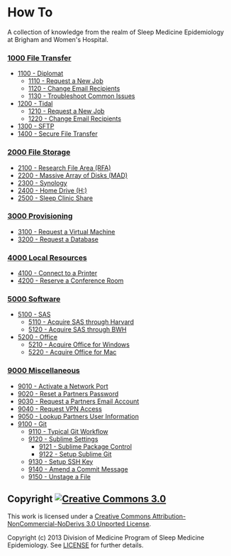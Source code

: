 How To
======

A collection of knowledge from the realm of Sleep Medicine Epidemiology at Brigham and Women's Hospital.


### [1000 File Transfer](https://github.com/sleepepi/howto/blob/master/1000-file-transfer/1000-file-transfer.md)

- [1100 - Diplomat](https://github.com/sleepepi/howto/blob/master/1000-file-transfer/1100-diplomat/1100-diplomat.md)
  - [1110 - Request a New Job](https://github.com/sleepepi/howto/blob/master/1000-file-transfer/1100-diplomat/1110-request-a-new-job.md)
  - [1120 - Change Email Recipients](https://github.com/sleepepi/howto/blob/master/1000-file-transfer/1100-diplomat/1120-change-email-recipients.md)
  - [1130 - Troubleshoot Common Issues](https://github.com/sleepepi/howto/blob/master/1000-file-transfer/1100-diplomat/1130-troubleshoot-common-issues.md)
- [1200 - Tidal](https://github.com/sleepepi/howto/blob/master/1000-file-transfer/1200-tidal/1200-tidal.md)
  - [1210 - Request a New Job](https://github.com/sleepepi/howto/blob/master/1000-file-transfer/1200-tidal/1210-request-a-new-job.md)
  - [1220 - Change Email Recipients](https://github.com/sleepepi/howto/blob/master/1000-file-transfer/1200-tidal/1220-change-email-recipients.md)
- [1300 - SFTP](https://github.com/sleepepi/howto/blob/master/1000-file-transfer/1300-sftp.md)
- [1400 - Secure File Transfer](https://github.com/sleepepi/howto/blob/master/1000-file-transfer/1400-secure-file-transfer.md)


### [2000 File Storage](https://github.com/sleepepi/howto/blob/master/2000-file-storage/2000-file-storage.md)

- [2100 - Research File Area (RFA)](https://github.com/sleepepi/howto/blob/master/2000-file-storage/2100-research-file-area-rfa.md)
- [2200 - Massive Array of Disks (MAD)](https://github.com/sleepepi/howto/blob/master/2000-file-storage/2200-massive-array-of-disks-mad.md)
- [2300 - Synology](https://github.com/sleepepi/howto/blob/master/2000-file-storage/2300-synology.md)
- [2400 - Home Drive (H:)](https://github.com/sleepepi/howto/blob/master/2000-file-storage/2400-home-drive-h.md)
- [2500 - Sleep Clinic Share](https://github.com/sleepepi/howto/blob/master/2000-file-storage/2500-sleep-clinic-share.md)


### [3000 Provisioning](https://github.com/sleepepi/howto/blob/master/3000-provisioning/3000-provisioning.md)

- [3100 - Request a Virtual Machine](https://github.com/sleepepi/howto/blob/master/3000-provisioning/3100-request-a-virtual-machine.md)
- [3200 - Request a Database](https://github.com/sleepepi/howto/blob/master/3000-provisioning/3200-request-a-database.md)


### [4000 Local Resources](https://github.com/sleepepi/howto/blob/master/4000-local-resources/4000-local-resources.md)

- [4100 - Connect to a Printer](https://github.com/sleepepi/howto/blob/master/4000-local-resources/4100-connect-to-a-printer.md)
- [4200 - Reserve a Conference Room](https://github.com/sleepepi/howto/blob/master/4000-local-resources/4200-reserve-a-conference-room.md)


### [5000 Software](https://github.com/sleepepi/howto/blob/master/5000-software/5000-software.md)

  - [5100 - SAS](https://github.com/sleepepi/howto/blob/master/5000-software/5100-sas/5100-sas.md)
    - [5110 - Acquire SAS through Harvard](https://github.com/sleepepi/howto/blob/master/5000-software/5100-sas/5110-acquire-sas-through-harvard.md)
    - [5120 - Acquire SAS through BWH](https://github.com/sleepepi/howto/blob/master/5000-software/5100-sas/5120-acquire-sas-through-bwh.md)
  - [5200 - Office](https://github.com/sleepepi/howto/blob/master/5000-software/5200-office/5200-office.md)
    - [5210 - Acquire Office for Windows](https://github.com/sleepepi/howto/blob/master/5000-software/5200-office/5210-acquire-office-for-windows.md)
    - [5220 - Acquire Office for Mac](https://github.com/sleepepi/howto/blob/master/5000-software/5200-office/5220-acquire-office-for-mac.md)


### [9000 Miscellaneous](https://github.com/sleepepi/howto/blob/master/9000-miscellaneous/9000-miscellaneous.md)

- [9010 - Activate a Network Port](https://github.com/sleepepi/howto/blob/master/9000-miscellaneous/9010-activate-a-network-port.md)
- [9020 - Reset a Partners Password](https://github.com/sleepepi/howto/blob/master/9000-miscellaneous/9020-reset-a-partners-password.md)
- [9030 - Request a Partners Email Account](https://github.com/sleepepi/howto/blob/master/9000-miscellaneous/9030-request-a-partners-email-account.md)
- [9040 - Request VPN Access](https://github.com/sleepepi/howto/blob/master/9000-miscellaneous/9040-request-vpn-access.md)
- [9050 - Lookup Partners User Information](https://github.com/sleepepi/howto/blob/master/9000-miscellaneous/9050-lookup-partners-user-information.md)
- [9100 - Git](https://github.com/sleepepi/howto/blob/master/9000-miscellaneous/9100-git.md)
  - [9110 - Typical Git Workflow](https://github.com/sleepepi/howto/blob/master/9000-miscellaneous/9110-typical-git-workflow.md)
  - [9120 - Sublime Settings](https://github.com/sleepepi/howto/blob/master/9000-miscellaneous/9120-sublime-settings.md)
    - [9121 - Sublime Package Control](https://github.com/sleepepi/howto/blob/master/9000-miscellaneous/9121-sublime-package-control.md)
    - [9122 - Setup Sublime Git](https://github.com/sleepepi/howto/blob/master/9000-miscellaneous/9122-setup-sublime-git.md)
  - [9130 - Setup SSH Key](https://github.com/sleepepi/howto/blob/master/9000-miscellaneous/9130-setup-ssh-key.md)
  - [9140 - Amend a Commit Message](https://github.com/sleepepi/howto/blob/master/9000-miscellaneous/9140-amend-a-commit-message.md)
  - [9150 - Unstage a File](https://github.com/sleepepi/howto/blob/master/9000-miscellaneous/9150-unstage-a-file.md)



## Copyright [![Creative Commons 3.0](http://i.creativecommons.org/l/by-nc-nd/3.0/80x15.png)](http://creativecommons.org/licenses/by-nc-nd/3.0)

This work is licensed under a [Creative Commons Attribution-NonCommercial-NoDerivs 3.0 Unported License](http://creativecommons.org/licenses/by-nc-nd/3.0).

Copyright (c) 2013 Division of Medicine Program of Sleep Medicine Epidemiology. See [LICENSE](https://github.com/sleepepi/howto/blob/master/LICENSE) for further details.
